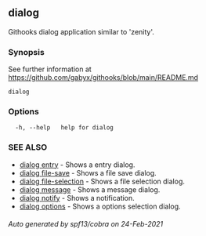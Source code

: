 ## dialog

Githooks dialog application similar to 'zenity'.

### Synopsis

See further information at https://github.com/gabyx/githooks/blob/main/README.md

```
dialog
```

### Options

```
  -h, --help   help for dialog
```

### SEE ALSO

* [dialog entry](dialog_entry.md)	 - Shows a entry dialog.
* [dialog file-save](dialog_file-save.md)	 - Shows a file save dialog.
* [dialog file-selection](dialog_file-selection.md)	 - Shows a file selection dialog.
* [dialog message](dialog_message.md)	 - Shows a message dialog.
* [dialog notify](dialog_notify.md)	 - Shows a notification.
* [dialog options](dialog_options.md)	 - Shows a options selection dialog.

###### Auto generated by spf13/cobra on 24-Feb-2021
